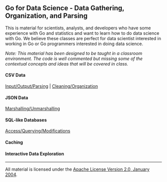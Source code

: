 ## Go for Data Science - Data Gathering, Organization, and Parsing
This is material for scientists, analysts, and developers who have some experience with Go and statistics and want to learn how to do data science with Go. We believe these classes are perfect for data scientist interested in working in Go or Go programmers interested in doing data science.

*Note: This material has been designed to be taught in a classroom environment. The code is well commented but missing some of the contextual concepts and ideas that will be covered in class.*

#### CSV Data
[Input/Output/Parsing](../../../topics/data_science/csv_io/README.md) | 
[Cleaning/Organization](../../../topics/data_science/csv_cleaning/README.md)

#### JSON Data

[Marshalling/Unmarshalling](../../../topics/data_science/json/README.md)

#### SQL-like Databases

[Access/Querying/Modifications](../../../topics/data_science/sql/README.md)

#### Caching

#### Interactive Data Exploration

___
All material is licensed under the [Apache License Version 2.0, January 2004](http://www.apache.org/licenses/LICENSE-2.0).
